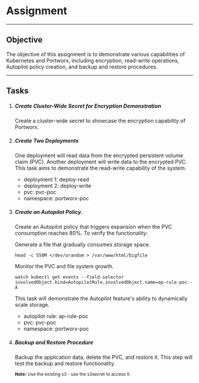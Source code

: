 # Assignment

---

## Objective
The objective of this assignment is to demonstrate various capabilities of Kubernetes and Portworx, including encryption, read-write operations, Autopilot policy creation, and backup and restore procedures.

---

## Tasks
1.  ##### Create Cluster-Wide Secret for Encryption Demonstration
    Create a cluster-wide secret to showcase the encryption capability of Portworx.

2.  ##### Create Two Deployments
    One deployment will read data from the encrypted persistent volume claim (PVC).
    Another deployment will write data to the encrypted PVC.
    This task aims to demonstrate the read-write capability of the system.

    * deployment 1: deploy-read
    * deployment 2: deploy-write
    * pvc: pvc-poc
    * namespace: portworx-poc

3.  ##### Create an Autopilot Policy.
    Create an Autopilot policy that triggers expansion when the PVC consumption reaches 80%. To verify the functionality:

    Generate a file that gradually consumes storage space.

    ```execute
    head -c 550M </dev/urandom > /var/www/html/bigfile
    ```

    Monitor the PVC and file system growth.
    ```execute
    watch kubectl get events --field-selector involvedObject.kind=AutopilotRule,involvedObject.name=ap-rule-poc -A
    ```

    This task will demonstrate the Autopilot feature's ability to dynamically scale storage.

    * autopilot rule: ap-rule-poc
    * pvc: pvc-poc
    * namespace: portworx-poc

4.  ##### Backup and Restore Procedure
    Backup the application data, delete the PVC, and restore it. This step will test the backup and restore functionality.

    <sup><strong>Note:</strong> Use the existing s3 - use the s3secret to access it.</sup>


<!--

---

## Check Assignment

Check and see that every thing is working

Note: Make sure all the names of the resources are the same

```examiner:execute-test
name: check-exercise-1
title: Check Assignment
timeout: 60


``` -->
